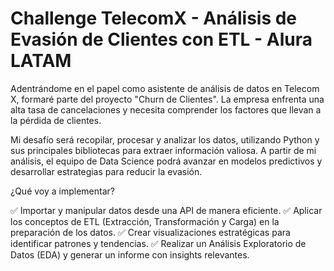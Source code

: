 # Challenge TelecomX - Análisis de Evasión de Clientes con ETL - Alura LATAM

Adentrándome en el papel como asistente de análisis de datos en Telecom X, formaré parte del proyecto "Churn de Clientes". La empresa enfrenta una alta tasa de cancelaciones y necesita comprender los factores que llevan a la pérdida de clientes.

Mi desafío será recopilar, procesar y analizar los datos, utilizando Python y sus principales bibliotecas para extraer información valiosa. A partir de mi análisis, el equipo de Data Science podrá avanzar en modelos predictivos y desarrollar estrategias para reducir la evasión.

¿Qué voy a implementar?

✅ Importar y manipular datos desde una API de manera eficiente.
✅ Aplicar los conceptos de ETL (Extracción, Transformación y Carga) en la preparación de los datos.
✅ Crear visualizaciones estratégicas para identificar patrones y tendencias.
✅ Realizar un Análisis Exploratorio de Datos (EDA) y generar un informe con insights relevantes.
